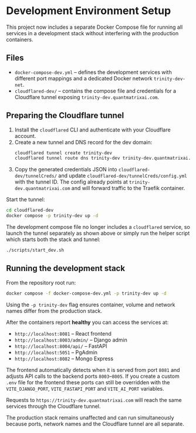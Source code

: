 # Development Environment Setup

This project now includes a separate Docker Compose file for running
all services in a development stack without interfering with the
production containers.

## Files
- `docker-compose-dev.yml` – defines the development services with
  different port mappings and a dedicated Docker network `trinity-dev-net`.
- `cloudflared-dev/` – contains the compose file and credentials for a
  Cloudflare tunnel exposing `trinity-dev.quantmatrixai.com`.

## Preparing the Cloudflare tunnel
1. Install the `cloudflared` CLI and authenticate with your
   Cloudflare account.
2. Create a new tunnel and DNS record for the dev domain:
   ```bash
   cloudflared tunnel create trinity-dev
   cloudflared tunnel route dns trinity-dev trinity-dev.quantmatrixai.com
   ```
3. Copy the generated credentials JSON into
   `cloudflared-dev/tunnelCreds/` and update
   `cloudflared-dev/tunnelCreds/config.yml` with the tunnel ID. The
   config already points at `trinity-dev.quantmatrixai.com` and will
   forward traffic to the Traefik container.

Start the tunnel:
```bash
cd cloudflared-dev
docker compose -p trinity-dev up -d
```
The development compose file no longer includes a `cloudflared`
service, so launch the tunnel separately as shown above or simply run
the helper script which starts both the stack and tunnel:
```bash
./scripts/start_dev.sh
```

## Running the development stack
From the repository root run:
```bash
docker compose -f docker-compose-dev.yml -p trinity-dev up -d
```
Using the `-p trinity-dev` flag ensures container, volume and network
names differ from the production stack.

After the containers report **healthy** you can access the services at:
- `http://localhost:8081` – React frontend
- `http://localhost:8003/admin/` – Django admin
- `http://localhost:8004/api/` – FastAPI
- `http://localhost:5051` – PgAdmin
- `http://localhost:8082` – Mongo Express

The frontend automatically detects when it is served from port `8081` and
adjusts API calls to the backend ports `8003`–`8005`. If you create a custom
`.env` file for the frontend these ports can still be overridden with the
`VITE_DJANGO_PORT`, `VITE_FASTAPI_PORT` and `VITE_AI_PORT` variables.

Requests to `https://trinity-dev.quantmatrixai.com` will reach the
same services through the Cloudflare tunnel.

The production stack remains unaffected and can run simultaneously
because ports, network names and the Cloudflare tunnel are all
separate.
